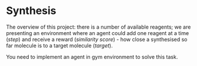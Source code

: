 # Synthesis

The overview of this project: there is a number of available reagents; we are presenting 
an environment where an agent could add one reagent at a time (_step_) and receive a reward 
(_similarity score_) - how close a synthesised so far molecule is to a target molecule
(_target_).

You need to implement an agent in gym environment to solve this task.